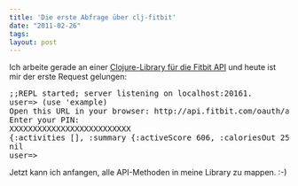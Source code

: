 ```yaml
---
title: 'Die erste Abfrage über clj-fitbit'
date: "2011-02-26"
tags: 
layout: post
---
```

<p>Ich arbeite gerade an einer <a href="https://github.com/MoriTanosuke/clj-fitbit">Clojure-Library für die Fitbit API</a> und heute ist mir der erste Request gelungen:</p>

<pre>
;;REPL started; server listening on localhost:20161.
user=&gt; (use 'example)
Open this URL in your browser: http://api.fitbit.com/oauth/authorize?oauth_token=XXXXXXXXXXXXXXXXXXXXX
Enter your PIN:
XXXXXXXXXXXXXXXXXXXXXXXXXX
{:activities [], :summary {:activeScore 606, :caloriesOut 2516, :distances [{:activity total, :distance 0}], :fairlyActiveMinutes 55, :lightlyActiveMinutes 164, :sedentaryMinutes 630, :steps 8632, :veryActiveMinutes 29}}
nil
user=&gt;
</pre>

<p>Jetzt kann ich anfangen, alle API-Methoden in meine Library zu mappen. :-)</p>
